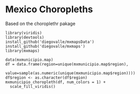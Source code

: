 Mexico Choropleths
======================


Based on the choroplethr pakage


```{r}
library(viridis)
library(devtools)
install_github('diegovalle/mxmapsData')
install_github('diegovalle/mxmaps')
library(mxmaps)

data(mxmunicipio.map)
df = data.frame(region=unique(mxmunicipio.map$region),
                value=sample(as.numeric(unique(mxmunicipio.map$region))))
df$region <- as.character(df$region)
mxmunicipio_choropleth(df, num_colors = 1) +
  scale_fill_viridis()
```
